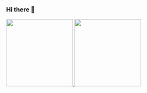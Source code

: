 ### Hi there 👋

<p align="left">
<a href="https://github.com/destyna24">
  <img height="180em" src="https://github-readme-stats-eight-theta.vercel.app/api?username=destyna24&show_icons=true&theme=algolia&include_all_commits=true&count_private=true"/>
  <img height="180em" src="https://github-readme-stats-eight-theta.vercel.app/api/top-langs/?username=destyna24&layout=compact&langs_count=8&theme=algolia"/>
</a>
</p>


<!--
*destyna24/destyna24* is a ✨ special ✨ repository because its `README.md` (this file) appears on your GitHub profile.

Here are some ideas to get you started:

- 🔭 I’m currently working on ...
- 🌱 I’m currently learning ...
- 👯 I’m looking to collaborate on ...
- 🤔 I’m looking for help with ...
- 💬 Ask me about ...
- 📫 How to reach me: ...
- 😄 Pronouns: ...
- ⚡ Fun fact: ...
-->
